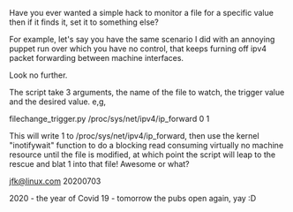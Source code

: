 Have you ever wanted a simple hack to monitor a file for a specific value
then if it finds it, set it to something else?

For example, let's say you have the same scenario I did with an annoying
puppet run over which you have no control, that keeps furning off ipv4
packet forwarding between machine interfaces.

Look no further.

The script take 3 arguments, the name of the file to watch, the trigger value
and the desired value. e,g,

filechange_trigger.py /proc/sys/net/ipv4/ip_forward 0 1 

This will write 1 to /proc/sys/net/ipv4/ip_forward, then use the kernel
"inotifywait" function to do a blocking read consuming virtually no machine
resource until the file is modified, at which point the script will leap
to the rescue and blat 1 into that file! Awesome or what?

<jfk@linux.com> 20200703 

2020 - the year of Covid 19 - tomorrow the pubs open again, yay :D
